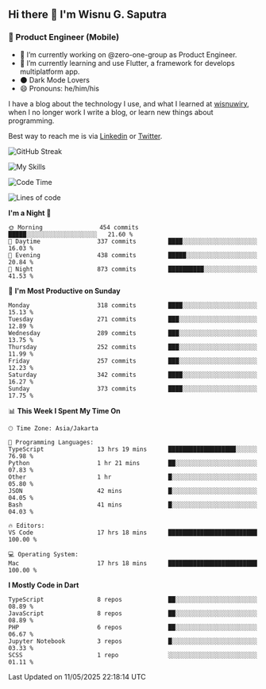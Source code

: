 ## Hi there 👋 I'm Wisnu G. Saputra

### :mobile_phone_off: Product Engineer (Mobile)

- 🔭 I’m currently working on @zero-one-group as Product Engineer.
- 🌱 I’m currently learning and use Flutter, a framework for develops multiplatform app.
- 🌑 Dark Mode Lovers
- 😄 Pronouns: he/him/his

I have a blog about the technology I use, and what I learned at [wisnuwiry](https://wisnuwiry.space/), when I no longer work I write a blog, or learn new things about programming.

Best way to reach me is via [Linkedin](https://www.linkedin.com/in/wisnu-saputra/) or [Twitter](https://twitter.com/wisnuwiry).

![GitHub Streak](https://streak-stats.demolab.com?user=wisnuwiry&theme=dark&hide_border=true)

![My Skills](https://skillicons.dev/icons?i=dart,flutter,kotlin,swift,go,js,css,neovim,git,linux&perline=5)

<!--START_SECTION:waka-->
![Code Time](http://img.shields.io/badge/Code%20Time-1%2C877%20hrs%2054%20mins-blue)

![Lines of code](https://img.shields.io/badge/From%20Hello%20World%20I%27ve%20Written-4.0%20million%20lines%20of%20code-blue)

**I'm a Night 🦉** 

```text
🌞 Morning                454 commits         █████░░░░░░░░░░░░░░░░░░░░   21.60 % 
🌆 Daytime                337 commits         ████░░░░░░░░░░░░░░░░░░░░░   16.03 % 
🌃 Evening                438 commits         █████░░░░░░░░░░░░░░░░░░░░   20.84 % 
🌙 Night                  873 commits         ██████████░░░░░░░░░░░░░░░   41.53 % 
```
📅 **I'm Most Productive on Sunday** 

```text
Monday                   318 commits         ████░░░░░░░░░░░░░░░░░░░░░   15.13 % 
Tuesday                  271 commits         ███░░░░░░░░░░░░░░░░░░░░░░   12.89 % 
Wednesday                289 commits         ███░░░░░░░░░░░░░░░░░░░░░░   13.75 % 
Thursday                 252 commits         ███░░░░░░░░░░░░░░░░░░░░░░   11.99 % 
Friday                   257 commits         ███░░░░░░░░░░░░░░░░░░░░░░   12.23 % 
Saturday                 342 commits         ████░░░░░░░░░░░░░░░░░░░░░   16.27 % 
Sunday                   373 commits         ████░░░░░░░░░░░░░░░░░░░░░   17.75 % 
```


📊 **This Week I Spent My Time On** 

```text
🕑︎ Time Zone: Asia/Jakarta

💬 Programming Languages: 
TypeScript               13 hrs 19 mins      ███████████████████░░░░░░   76.98 % 
Python                   1 hr 21 mins        ██░░░░░░░░░░░░░░░░░░░░░░░   07.83 % 
Other                    1 hr                █░░░░░░░░░░░░░░░░░░░░░░░░   05.80 % 
JSON                     42 mins             █░░░░░░░░░░░░░░░░░░░░░░░░   04.05 % 
Bash                     41 mins             █░░░░░░░░░░░░░░░░░░░░░░░░   04.03 % 

🔥 Editors: 
VS Code                  17 hrs 18 mins      █████████████████████████   100.00 % 

💻 Operating System: 
Mac                      17 hrs 18 mins      █████████████████████████   100.00 % 
```

**I Mostly Code in Dart** 

```text
TypeScript               8 repos             ██░░░░░░░░░░░░░░░░░░░░░░░   08.89 % 
JavaScript               8 repos             ██░░░░░░░░░░░░░░░░░░░░░░░   08.89 % 
PHP                      6 repos             ██░░░░░░░░░░░░░░░░░░░░░░░   06.67 % 
Jupyter Notebook         3 repos             █░░░░░░░░░░░░░░░░░░░░░░░░   03.33 % 
SCSS                     1 repo              ░░░░░░░░░░░░░░░░░░░░░░░░░   01.11 % 
```




 Last Updated on 11/05/2025 22:18:14 UTC
<!--END_SECTION:waka-->
